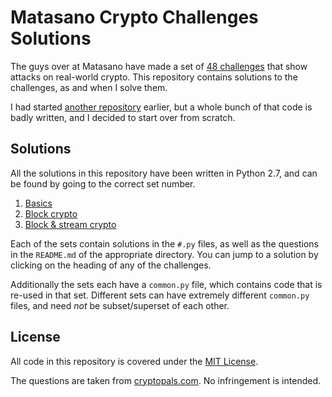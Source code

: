 Matasano Crypto Challenges Solutions
====================================

The guys over at Matasano have made a set of [48 challenges](http://cryptopals.com/) that show attacks on real-world crypto.
This repository contains solutions to the challenges, as and when I solve them.

I had started [another repository](https://github.com/jaybosamiya/cryptopals-solutions/) earlier, but a whole bunch of that code is badly written, and I decided to start over from scratch.

Solutions
---------

All the solutions in this repository have been written in Python 2.7, and can be found by going to the correct set number.

1. [Basics](set1)
2. [Block crypto](set2)
3. [Block & stream crypto](set3)


Each of the sets contain solutions in the `#.py` files, as well as the questions in the `README.md` of the appropriate directory. You can jump to a solution by clicking on the heading of any of the challenges.

Additionally the sets each have a `common.py` file, which contains code that is re-used in that set. Different sets can have extremely different `common.py` files, and need _not_ be subset/superset of each other.

License
-------

All code in this repository is covered under the [MIT License](http://jay.mit-license.org/2016).

The questions are taken from [cryptopals.com](http://cryptopals.com/). No infringement is intended.
